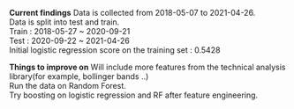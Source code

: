 **Current findings**
Data is collected from 2018-05-07 to 2021-04-26.  
Data is split into test and train.  
Train : 2018-05-27 ~ 2020-09-21  
Test : 2020-09-22 ~ 2021-04-26  
Initial logistic regression score on the training set : 0.5428  

**Things to improve on**
Will include more features from the technical analysis library(for example, bollinger bands ..)  
Run the data on Random Forest.  
Try boosting on logistic regression and RF after feature engineering.  